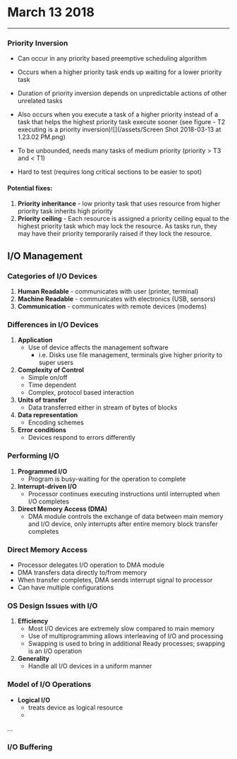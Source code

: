 # March 13 2018
---
### Priority Inversion
- Can occur in any priority based preemptive scheduling algorithm
- Occurs when a higher priority task ends up waiting for a lower priority task

- Duration of priority inversion depends on unpredictable actions of other unrelated tasks
- Also occurs when you execute a task of a higher priority instead of a task that helps the highest priority task execute sooner (see figure - T2 executing is a priority inversion)![](/assets/Screen Shot 2018-03-13 at 1.23.02 PM.png)

- To be unbounded, needs many tasks of medium priority (priority > T3 and < T1)
- Hard to test (requires long critical sections to be easier to spot)

#### Potential fixes:
1. **Priority inheritance** - low priority task that uses resource from higher priority task inherits high priority
2. **Priority ceiling** - Each resource is assigned a priority ceiling equal to the highest priority task which may lock the resource. As tasks run, they may have their priority temporarily raised if they lock the resource.


## I/O Management

### Categories of I/O Devices
1. **Human Readable** - communicates with user (printer, terminal)
2. **Machine Readable** - communicates with electronics (USB, sensors)
3. **Communication** - communicates with remote devices (modems)

### Differences in I/O Devices
1. **Application**
    - Use of device affects the management software
        - i.e. Disks use file management, terminals give higher priority to super users
2. **Complexity of Control**
    - Simple on/off
    - Time dependent
    - Complex, protocol based interaction
3. **Units of transfer**
    - Data transferred either in stream of bytes of blocks
4. **Data representation**
    - Encoding schemes
5. **Error conditions**
    - Devices respond to errors differently
    
### Performing I/O
1. **Programmed I/O**
    - Program is busy-waiting for the operation to complete
2. **Interrupt-driven I/O**
    - Processor continues executing instructions until interrupted when I/O completes
3. **Direct Memory Access (DMA)**
    - DMA module controls the exchange of data between main memory and I/O device, only interrupts after entire memory block transfer completes
    
### Direct Memory Access
- Processor delegates I/O operation to DMA module
- DMA transfers data directly to/from memory
- When transfer completes, DMA sends interrupt signal to processor
- Can have multiple configurations

### OS Design Issues with I/O
1. **Efficiency**
    - Most I/O devices are extremely slow compared to main memory
    - Use of multiprogramming allows interleaving of I/O and processing
    - Swapping is used to bring in additional Ready processes; swapping is an I/O operation
2. **Generality**
    - Handle all I/O devices in a uniform manner

### Model of I/O Operations
- **Logical I/O**
    - treats device as logical resource
    - 

...
### I/O Buffering


